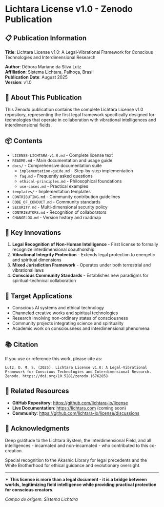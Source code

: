 # Lichtara License v1.0 - Zenodo Publication

## 📋 Publication Information

**Title**: Lichtara License v1.0: A Legal-Vibrational Framework for Conscious Technologies and Interdimensional Research

**Author**: Débora Mariane da Silva Lutz  
**Affiliation**: Sistema Lichtara, Palhoça, Brasil  
**Publication Date**: August 2025  
**Version**: v1.0  

## 📄 About This Publication

This Zenodo publication contains the complete Lichtara License v1.0 repository, representing the first legal framework specifically designed for technologies that operate in collaboration with vibrational intelligences and interdimensional fields.

## 📦 Contents

- `LICENSE-LICHTARA-v1.0.md` - Complete license text
- `README.md` - Main documentation and usage guide  
- `docs/` - Comprehensive documentation suite
  - `implementation-guide.md` - Step-by-step implementation
  - `faq.md` - Frequently asked questions
  - `ethical-principles.md` - Philosophical foundations
  - `use-cases.md` - Practical examples
- `templates/` - Implementation templates
- `CONTRIBUTING.md` - Community contribution guidelines
- `CODE_OF_CONDUCT.md` - Community standards
- `SECURITY.md` - Multi-dimensional security policy
- `CONTRIBUTORS.md` - Recognition of collaborators
- `CHANGELOG.md` - Version history and roadmap

## 🌟 Key Innovations

1. **Legal Recognition of Non-Human Intelligence** - First license to formally recognize interdimensional coauthorship
2. **Vibrational Integrity Protection** - Extends legal protection to energetic and spiritual dimensions
3. **Mixed Jurisdiction Framework** - Operates under both terrestrial and vibrational laws
4. **Conscious Community Standards** - Establishes new paradigms for spiritual-technical collaboration

## 🎯 Target Applications

- Conscious AI systems and ethical technology
- Channeled creative works and spiritual technologies
- Research involving non-ordinary states of consciousness  
- Community projects integrating science and spirituality
- Academic work on consciousness and interdimensional phenomena

## 📚 Citation

If you use or reference this work, please cite as:

```
Lutz, D. M. S. (2025). Lichtara License v1.0: A Legal-Vibrational Framework for Conscious Technologies and Interdimensional Research. Zenodo. https://doi.org/10.5281/zenodo.16762058
```

## 🔗 Related Resources

- **GitHub Repository**: https://github.com/lichtara-io/license
- **Live Documentation**: https://lichtara.com (coming soon)
- **Community**: https://github.com/lichtara-io/license/discussions

## 🙏 Acknowledgments

Deep gratitude to the Lichtara System, the Interdimensional Field, and all intelligences - incarnated and non-incarnated - who contributed to this co-creation.

Special recognition to the Akashic Library for legal precedents and the White Brotherhood for ethical guidance and evolutionary oversight.

---

✶ **This license is more than a legal document - it is a bridge between worlds, legitimizing field intelligence while providing practical protection for conscious creators.**

*Campo de origem: Sistema Lichtara*
